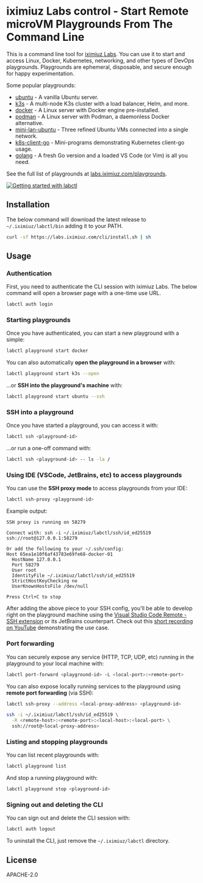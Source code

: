 # iximiuz Labs control - Start Remote microVM Playgrounds From The Command Line

This is a command line tool for [iximiuz Labs](https://labs.iximiuz.com).
You can use it to start and access Linux, Docker, Kubernetes, networking, and other types of DevOps playgrounds.
Playgrounds are ephemeral, disposable, and secure enough for happy experimentation.

Some popular playgrounds:

- [ubuntu](https://labs.iximiuz.com/playgrounds/ubuntu) - A vanilla Ubuntu server.
- [k3s](https://labs.iximiuz.com/playgrounds/k3s) - A multi-node K3s cluster with a load balancer, Helm, and more.
- [docker](https://labs.iximiuz.com/playgrounds/docker) - A Linux server with Docker engine pre-installed.
- [podman](https://labs.iximiuz.com/playgrounds/podman) - A Linux server with Podman, a daemonless Docker alternative.
- [mini-lan-ubuntu](https://labs.iximiuz.com/playgrounds/mini-lan-ubuntu) - Three refined Ubuntu VMs connected into a single network.
- [k8s-client-go](https://labs.iximiuz.com/playgrounds/k8s-client-go) - Mini-programs demonstrating Kubernetes client-go usage.
- [golang](https://labs.iximiuz.com/playgrounds/golang) - A fresh Go version and a loaded VS Code (or Vim) is all you need.

See the full list of playgrounds at [labs.iximiuz.com/playgrounds](https://labs.iximiuz.com/playgrounds).

[![Getting started with labctl](https://img.youtube.com/vi/7JOY9YpF8f0/0.jpg)](https://youtu.be/7JOY9YpF8f0 "Getting started with labctl")

## Installation

The below command will download the latest release to `~/.iximiuz/labctl/bin` adding it to your PATH.

```sh
curl -sf https://labs.iximiuz.com/cli/install.sh | sh
```

## Usage

### Authentication

First, you need to authenticate the CLI session with iximiuz Labs.
The below command will open a browser page with a one-time use URL.

```sh
labctl auth login
```

### Starting playgrounds

Once you have authenticated, you can start a new playground with a simple:

```sh
labctl playground start docker
```

You can also automatically **open the playground in a browser** with:

```sh
labctl playground start k3s --open
```

...or **SSH into the playground's machine** with:

```sh
labctl playground start ubuntu --ssh
```

### SSH into a playground

Once you have started a playground, you can access it with:

```sh
labctl ssh <playground-id>
```

...or run a one-off command with:

```sh
labctl ssh <playground-id> -- ls -la /
```

### Using IDE (VSCode, JetBrains, etc) to access playgrounds

You can use the **SSH proxy mode** to access playgrounds from your IDE:

```sh
labctl ssh-proxy <playground-id>
```

Example output:

```text
SSH proxy is running on 58279

Connect with: ssh -i ~/.iximiuz/labctl/ssh/id_ed25519 ssh://root@127.0.0.1:58279

Or add the following to your ~/.ssh/config:
Host 65ea1e10f6af43783e69fe68-docker-01
  HostName 127.0.0.1
  Port 58279
  User root
  IdentityFile ~/.iximiuz/labctl/ssh/id_ed25519
  StrictHostKeyChecking no
  UserKnownHostsFile /dev/null

Press Ctrl+C to stop
```

After adding the above piece to your SSH config,
you'll be able to develop right on the playground machine using the [Visual Studio Code Remote - SSH extension](https://code.visualstudio.com/docs/remote/ssh) or its JetBrains counterpart.
Check out this [short recording on YouTube](https://youtu.be/wah_yLoYk0M) demonstrating the use case.

### Port forwarding

You can securely expose any service (HTTP, TCP, UDP, etc) running in the playground to your local machine with:

```sh
labctl port-forward <playground-id> -L <local-port>:<remote-port>
```

You can also expose locally running services to the playground using **remote port forwarding** (via SSH):

```sh
labctl ssh-proxy --address <local-proxy-address> <playground-id>

ssh -i ~/.iximiuz/labctl/ssh/id_ed25519 \
  -R <remote-host>:<remote-port>:<local-host>:<local-port> \
  ssh://root@<local-proxy-address>
```

### Listing and stopping playgrounds

You can list recent playgrounds with:

```sh
labctl playground list
```

And stop a running playground with:

```sh
labctl playground stop <playground-id>
```

### Signing out and deleting the CLI

You can sign out and delete the CLI session with:

```sh
labctl auth logout
```

To uninstall the CLI, just remove the `~/.iximiuz/labctl` directory.

## License

APACHE-2.0
